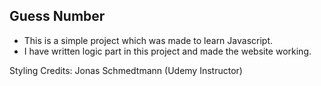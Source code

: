 ## Guess Number 

- This is a simple project which was made to learn Javascript.
- I have written logic part in this project and made the website working.

Styling Credits: Jonas Schmedtmann (Udemy Instructor)

